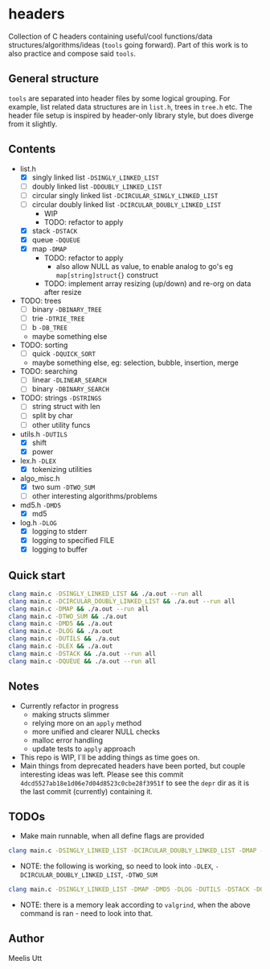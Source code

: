 # headers

Collection of C headers containing useful/cool functions/data structures/algorithms/ideas (`tools` going forward).
Part of this work is to also practice and compose said `tools`.

## General structure

`tools` are separated into header files by some logical grouping.
For example, list related data structures are in `list.h`, trees in `tree.h` etc.
The header file setup is inspired by header-only library style, but does diverge from it slightly.

## Contents

- list.h
	- [x] singly linked list `-DSINGLY_LINKED_LIST`
	- [ ] doubly linked list `-DDOUBLY_LINKED_LIST`
	- [ ] circular singly linked list `-DCIRCULAR_SINGLY_LINKED_LIST`
	- [ ] circular doubly linked list `-DCIRCULAR_DOUBLY_LINKED_LIST`
		- WIP
		- TODO: refactor to apply
	- [x] stack `-DSTACK`
	- [x] queue `-DQUEUE`
	- [x] map `-DMAP`
		- TODO: refactor to apply
			- also allow NULL as value, to enable analog to go's eg `map[string]struct{}` construct
		- TODO: implement array resizing (up/down) and re-org on data after resize
- TODO: trees
	- [ ] binary `-DBINARY_TREE`
	- [ ] trie `-DTRIE_TREE`
	- [ ] b `-DB_TREE`
	- maybe something else
- TODO: sorting
	- [ ] quick `-DQUICK_SORT`
	- maybe something else, eg: selection, bubble, insertion, merge
- TODO: searching
	- [ ] linear `-DLINEAR_SEARCH`
	- [ ] binary `-DBINARY_SEARCH`
- TODO: strings `-DSTRINGS`
	- [ ] string struct with len
	- [ ] split by char
	- [ ] other utility funcs
- utils.h `-DUTILS`
	- [x] shift
	- [x] power
- lex.h `-DLEX`
	- [x] tokenizing utilities
- algo_misc.h
	- [x] two sum `-DTWO_SUM`
	- [ ] other interesting algorithms/problems
- md5.h `-DMD5`
	- [x] md5
- log.h `-DLOG`
	- [x] logging to stderr
	- [x] logging to specified FILE
	- [x] logging to buffer

## Quick start

```sh
clang main.c -DSINGLY_LINKED_LIST && ./a.out --run all
clang main.c -DCIRCULAR_DOUBLY_LINKED_LIST && ./a.out --run all
clang main.c -DMAP && ./a.out --run all
clang main.c -DTWO_SUM && ./a.out
clang main.c -DMD5 && ./a.out
clang main.c -DLOG && ./a.out
clang main.c -DUTILS && ./a.out
clang main.c -DLEX && ./a.out
clang main.c -DSTACK && ./a.out --run all
clang main.c -DQUEUE && ./a.out --run all
```

## Notes

* Currently refactor in progress
	* making structs slimmer
	* relying more on an `apply` method
	* more unified and clearer NULL checks
	* malloc error handling
	* update tests to `apply` approach
* This repo is WIP, I`ll be adding things as time goes on.
* Main things from deprecated headers have been ported, but couple interesting ideas was left. Please see this commit `4dcd5527ab18e1d06e7d04d8523c0cbe28f3951f` to see the `depr` dir as it is the last commit (currently) containing it.

## TODOs

- Make main runnable, when all define flags are provided
```sh
clang main.c -DSINGLY_LINKED_LIST -DCIRCULAR_DOUBLY_LINKED_LIST -DMAP -DTWO_SUM -DMD5 -DLOG -DUTILS -DLEX -DSTACK -DQUEUE && ./a.out
```
- NOTE: the following is working, so need to look into `-DLEX`, `-DCIRCULAR_DOUBLY_LINKED_LIST`, `-DTWO_SUM`
```sh
clang main.c -DSINGLY_LINKED_LIST -DMAP -DMD5 -DLOG -DUTILS -DSTACK -DQUEUE && ./a.out
```
- NOTE: there is a memory leak according to `valgrind`, when the above command is ran - need to look into that.


## Author

Meelis Utt
